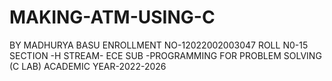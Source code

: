 # MAKING-ATM-USING-C
BY MADHURYA BASU
ENROLLMENT NO-12022002003047
ROLL N0-15       
SECTION -H
STREAM- ECE
SUB -PROGRAMMING FOR PROBLEM SOLVING (C LAB)
ACADEMIC YEAR-2022-2026
